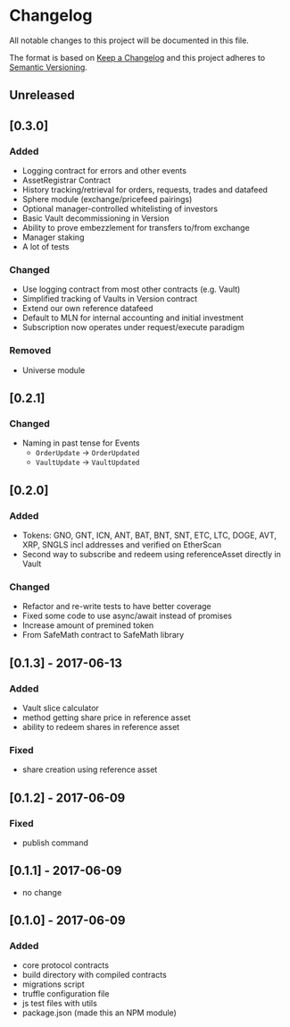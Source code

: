 # Changelog
All notable changes to this project will be documented in this file.

The format is based on [Keep a Changelog](http://keepachangelog.com/en/1.0.0/)
and this project adheres to [Semantic Versioning](http://semver.org/spec/v2.0.0.html).

## Unreleased

## [0.3.0]

### Added
- Logging contract for errors and other events
- AssetRegistrar Contract
- History tracking/retrieval for orders, requests, trades and datafeed
- Sphere module (exchange/pricefeed pairings)
- Optional manager-controlled whitelisting of investors
- Basic Vault decommissioning in Version
- Ability to prove embezzlement for transfers to/from exchange
- Manager staking
- A lot of tests

### Changed
- Use logging contract from most other contracts (e.g. Vault)
- Simplified tracking of Vaults in Version contract
- Extend our own reference datafeed
- Default to MLN for internal accounting and initial investment
- Subscription now operates under request/execute paradigm

### Removed
- Universe module

## [0.2.1]

### Changed
- Naming in past tense for Events
  - `OrderUpdate` -> `OrderUpdated`
  - `VaultUpdate` -> `VaultUpdated`

## [0.2.0]
### Added
- Tokens: GNO, GNT, ICN, ANT, BAT, BNT, SNT, ETC, LTC, DOGE, AVT, XRP, SNGLS incl addresses and verified on EtherScan
- Second way to subscribe and redeem using referenceAsset directly in Vault

### Changed
- Refactor and re-write tests to have better coverage
- Fixed some code to use async/await instead of promises
- Increase amount of premined token
- From SafeMath contract to SafeMath library

## [0.1.3] - 2017-06-13
### Added
- Vault slice calculator
- method getting share price in reference asset
- ability to redeem shares in reference asset

### Fixed
- share creation using reference asset

## [0.1.2] - 2017-06-09
### Fixed
- publish command

## [0.1.1] - 2017-06-09
- no change

## [0.1.0] - 2017-06-09
### Added
- core protocol contracts
- build directory with compiled contracts
- migrations script
- truffle configuration file
- js test files with utils
- package.json (made this an NPM module)
